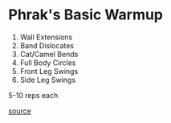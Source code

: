 # Phrak's Basic Warmup

1. Wall Extensions
2. Band Dislocates
3. Cat/Camel Bends
4. Full Body Circles
5. Front Leg Swings
6. Side Leg Swings

5-10 reps each

[source](http://phraktured.net/molding-mobility.html)
